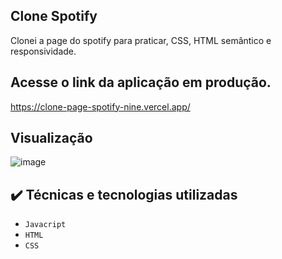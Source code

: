 ## Clone Spotify

Clonei a page do spotify para praticar, CSS, HTML semântico e responsividade.

## Acesse o link da aplicação em produção. 
https://clone-page-spotify-nine.vercel.app/

## Visualização

![image](https://user-images.githubusercontent.com/87664619/183763680-7c46295f-3a3b-48ad-87b9-7e262941abe4.png)

## ✔️ Técnicas e tecnologias utilizadas

- ``Javacript``
- ``HTML``
- ``CSS``
